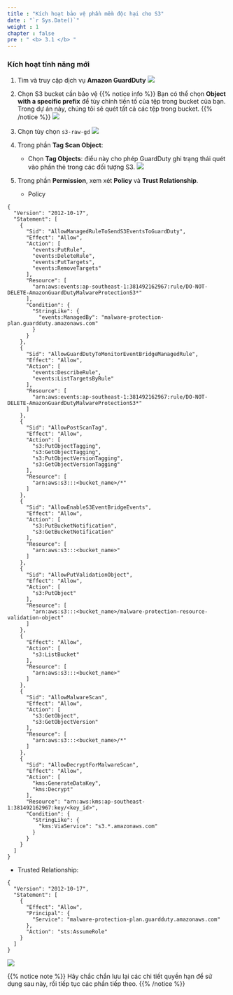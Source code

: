 ```yaml
---
title : "Kích hoạt bảo vệ phần mềm độc hại cho S3"
date : "`r Sys.Date()`"
weight : 1
chapter : false
pre : " <b> 3.1 </b> "
---
```


### Kích hoạt tính năng mới
1. Tìm và truy cập dịch vụ **Amazon GuardDuty**
![](/images/3.GuardDuty/3.5-malware.jpg?width=60pc)

2. Chọn S3 bucket cần bảo vệ 
{{% notice info %}}
Bạn có thể chọn **Object with a specific prefix** để tùy chỉnh tiền tố của tệp trong bucket của bạn. Trong dự án này, chúng tôi sẽ quét tất cả các tệp trong bucket.
{{% /notice %}} 
![](/images/3.GuardDuty/3.6.jpg?width=60pc)

3. Chọn tùy chọn ```s3-raw-gd```
![](/images/3.GuardDuty/3.7.jpg?width=60pc)

4. Trong phần **Tag Scan Object**:
   - Chọn **Tag Objects**: điều này cho phép GuardDuty ghi trạng thái quét vào phần thẻ trong các đối tượng S3.
![](/images/3.GuardDuty/3.8.jpg?width=60pc)

5. Trong phần **Permission**, xem xét **Policy** và **Trust Relationship**. 
   - Policy
```
{
  "Version": "2012-10-17",
  "Statement": [
    {
      "Sid": "AllowManagedRuleToSendS3EventsToGuardDuty",
      "Effect": "Allow",
      "Action": [
        "events:PutRule",
        "events:DeleteRule",
        "events:PutTargets",
        "events:RemoveTargets"
      ],
      "Resource": [
        "arn:aws:events:ap-southeast-1:381492162967:rule/DO-NOT-DELETE-AmazonGuardDutyMalwareProtectionS3*"
      ],
      "Condition": {
        "StringLike": {
          "events:ManagedBy": "malware-protection-plan.guardduty.amazonaws.com"
        }
      }
    },
    {
      "Sid": "AllowGuardDutyToMonitorEventBridgeManagedRule",
      "Effect": "Allow",
      "Action": [
        "events:DescribeRule",
        "events:ListTargetsByRule"
      ],
      "Resource": [
        "arn:aws:events:ap-southeast-1:381492162967:rule/DO-NOT-DELETE-AmazonGuardDutyMalwareProtectionS3*"
      ]
    },
    {
      "Sid": "AllowPostScanTag",
      "Effect": "Allow",
      "Action": [
        "s3:PutObjectTagging",
        "s3:GetObjectTagging",
        "s3:PutObjectVersionTagging",
        "s3:GetObjectVersionTagging"
      ],
      "Resource": [
        "arn:aws:s3:::<bucket_name>/*"
      ]
    },
    {
      "Sid": "AllowEnableS3EventBridgeEvents",
      "Effect": "Allow",
      "Action": [
        "s3:PutBucketNotification",
        "s3:GetBucketNotification"
      ],
      "Resource": [
        "arn:aws:s3:::<bucket_name>"
      ]
    },
    {
      "Sid": "AllowPutValidationObject",
      "Effect": "Allow",
      "Action": [
        "s3:PutObject"
      ],
      "Resource": [
        "arn:aws:s3:::<bucket_name>/malware-protection-resource-validation-object"
      ]
    },
    {
      "Effect": "Allow",
      "Action": [
        "s3:ListBucket"
      ],
      "Resource": [
        "arn:aws:s3:::<bucket_name>"
      ]
    },
    {
      "Sid": "AllowMalwareScan",
      "Effect": "Allow",
      "Action": [
        "s3:GetObject",
        "s3:GetObjectVersion"
      ],
      "Resource": [
        "arn:aws:s3:::<bucket_name>/*"
      ]
    },
    {
      "Sid": "AllowDecryptForMalwareScan",
      "Effect": "Allow",
      "Action": [
        "kms:GenerateDataKey",
        "kms:Decrypt"
      ],
      "Resource": "arn:aws:kms:ap-southeast-1:381492162967:key/<key_id>",
      "Condition": {
        "StringLike": {
          "kms:ViaService": "s3.*.amazonaws.com"
        }
      }
    }
  ]
}
```
   - Trusted Relationship:
```
{
  "Version": "2012-10-17",
  "Statement": [
    {
      "Effect": "Allow",
      "Principal": {
        "Service": "malware-protection-plan.guardduty.amazonaws.com"
      },
      "Action": "sts:AssumeRole"
    }
  ]
}
```
![](/images/3.GuardDuty/3.9-policy.jpg?width=60pc)

{{% notice note %}}
Hãy chắc chắn lưu lại các chi tiết quyền hạn để sử dụng sau này, rồi tiếp tục các phần tiếp theo.
{{% /notice %}}

